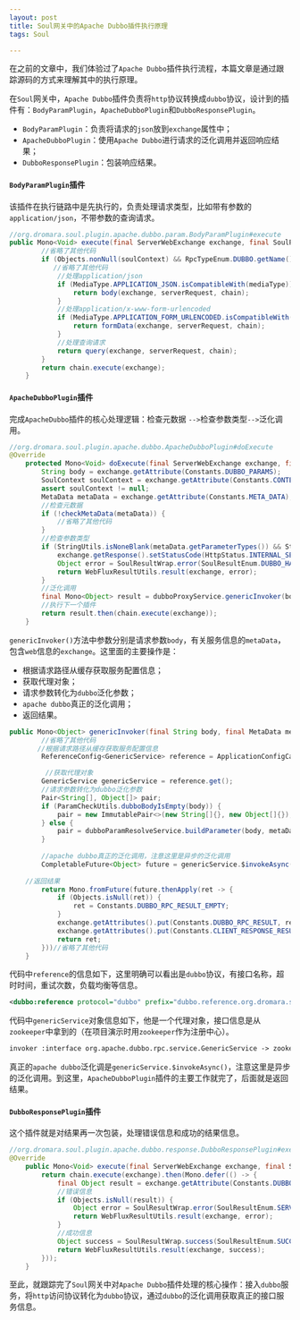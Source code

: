 ```yaml
---
layout: post
title: Soul网关中的Apache Dubbo插件执行原理
tags: Soul

---
```




 在之前的文章中，我们体验过了`Apache Dubbo`插件执行流程，本篇文章是通过跟踪源码的方式来理解其中的执行原理。

在`Soul`网关中，`Apache Dubbo`插件负责将`http`协议转换成`dubbo`协议，设计到的插件有：`BodyParamPlugin`，`ApacheDubboPlugin`和`DubboResponsePlugin`。

- `BodyParamPlugin`：负责将请求的`json`放到`exchange`属性中；
- `ApacheDubboPlugin`：使用`Apache Dubbo`进行请求的泛化调用并返回响应结果；
- `DubboResponsePlugin`：包装响应结果。



#### `BodyParamPlugin`插件

该插件在执行链路中是先执行的，负责处理请求类型，比如带有参数的`application/json`，不带参数的查询请求。

```java
//org.dromara.soul.plugin.apache.dubbo.param.BodyParamPlugin#execute   
public Mono<Void> execute(final ServerWebExchange exchange, final SoulPluginChain chain) {
        //省略了其他代码
        if (Objects.nonNull(soulContext) && RpcTypeEnum.DUBBO.getName().equals(soulContext.getRpcType())) {
           //省略了其他代码
            //处理application/json
            if (MediaType.APPLICATION_JSON.isCompatibleWith(mediaType)) {
                return body(exchange, serverRequest, chain);
            }
            //处理application/x-www-form-urlencoded
            if (MediaType.APPLICATION_FORM_URLENCODED.isCompatibleWith(mediaType)) {
                return formData(exchange, serverRequest, chain);
            }
            //处理查询请求
            return query(exchange, serverRequest, chain);
        }
        return chain.execute(exchange);
    }
```



#### `ApacheDubboPlugin`插件

完成`ApacheDubbo`插件的核心处理逻辑：检查元数据 `-->`检查参数类型`-->`泛化调用。

```java
//org.dromara.soul.plugin.apache.dubbo.ApacheDubboPlugin#doExecute 
@Override
    protected Mono<Void> doExecute(final ServerWebExchange exchange, final SoulPluginChain chain, final SelectorData selector, final RuleData rule) {
        String body = exchange.getAttribute(Constants.DUBBO_PARAMS);
        SoulContext soulContext = exchange.getAttribute(Constants.CONTEXT);
        assert soulContext != null;
        MetaData metaData = exchange.getAttribute(Constants.META_DATA);
        //检查元数据
        if (!checkMetaData(metaData)) {
			//省略了其他代码
        }
        //检查参数类型
        if (StringUtils.isNoneBlank(metaData.getParameterTypes()) && StringUtils.isBlank(body)) {
            exchange.getResponse().setStatusCode(HttpStatus.INTERNAL_SERVER_ERROR);
            Object error = SoulResultWrap.error(SoulResultEnum.DUBBO_HAVE_BODY_PARAM.getCode(), SoulResultEnum.DUBBO_HAVE_BODY_PARAM.getMsg(), null);
            return WebFluxResultUtils.result(exchange, error);
        }
        //泛化调用
        final Mono<Object> result = dubboProxyService.genericInvoker(body, metaData, exchange);
        //执行下一个插件
        return result.then(chain.execute(exchange));
    }
```



`genericInvoker()`方法中参数分别是请求参数`body`，有关服务信息的`metaData`，包含`web`信息的`exchange`。这里面的主要操作是：

- 根据请求路径从缓存获取服务配置信息；
- 获取代理对象；
- 请求参数转化为`dubbo`泛化参数；
- `apache dubbo`真正的泛化调用；
- 返回结果。



```java
public Mono<Object> genericInvoker(final String body, final MetaData metaData, final ServerWebExchange exchange) throws SoulException {
		//省略了其他代码
   	   //根据请求路径从缓存获取服务配置信息
        ReferenceConfig<GenericService> reference = ApplicationConfigCache.getInstance().get(metaData.getPath());

   		 //获取代理对象
        GenericService genericService = reference.get();
    	//请求参数转化为dubbo泛化参数
        Pair<String[], Object[]> pair;
        if (ParamCheckUtils.dubboBodyIsEmpty(body)) {
            pair = new ImmutablePair<>(new String[]{}, new Object[]{});
        } else {
            pair = dubboParamResolveService.buildParameter(body, metaData.getParameterTypes());
        }
     
    	//apache dubbo真正的泛化调用，注意这里是异步的泛化调用
        CompletableFuture<Object> future = genericService.$invokeAsync(metaData.getMethodName(), pair.getLeft(), pair.getRight());
    
    //返回结果
        return Mono.fromFuture(future.thenApply(ret -> {
            if (Objects.isNull(ret)) {
                ret = Constants.DUBBO_RPC_RESULT_EMPTY;
            }
            exchange.getAttributes().put(Constants.DUBBO_RPC_RESULT, ret);
            exchange.getAttributes().put(Constants.CLIENT_RESPONSE_RESULT_TYPE, ResultEnum.SUCCESS.getName());
            return ret;
        }))//省略了其他代码
    }
```



代码中`reference`的信息如下，这里明确可以看出是`dubbo`协议，有接口名称，超时时间，重试次数，负载均衡等信息。

```xml
<dubbo:reference protocol="dubbo" prefix="dubbo.reference.org.dromara.soul.examples.dubbo.api.service.DubboTestService" uniqueServiceName="org.dromara.soul.examples.dubbo.api.service.DubboTestService" interface="org.dromara.soul.examples.dubbo.api.service.DubboTestService" generic="true" generic="true" sticky="false" timeout="10000" retries="2" loadbalance="random" id="org.dromara.soul.examples.dubbo.api.service.DubboTestService" valid="true" />
```



代码中`genericService`对象信息如下，他是一个代理对象，接口信息是从`zookeeper`中拿到的（在项目演示时用`zookeeper`作为注册中心）。

```xml
invoker :interface org.apache.dubbo.rpc.service.GenericService -> zookeeper://localhost:2181/org.apache.dubbo.registry.RegistryService?anyhost=true&application=soul_proxy&check=false&deprecated=false&dubbo=2.0.2&dynamic=true&generic=true&interface=org.dromara.soul.examples.dubbo.api.service.DubboTestService&loadbalance=random&methods=findById,insert,findAll&pid=22548&protocol=dubbo&register.ip=192.168.236.60&release=2.7.5&remote.application=test-dubbo-service&retries=2&side=consumer&sticky=false&timeout=10000&timestamp=1611918837429,directory: org.apache.dubbo.registry.integration.RegistryDirectory@46066629
```



真正的`apache dubbo`泛化调是`genericService.$invokeAsync()`，注意这里是异步的泛化调用。到这里，`ApacheDubboPlugin`插件的主要工作就完了，后面就是返回结果。



#### `DubboResponsePlugin`插件

这个插件就是对结果再一次包装，处理错误信息和成功的结果信息。

```java
//org.dromara.soul.plugin.apache.dubbo.response.DubboResponsePlugin#execute    
@Override
    public Mono<Void> execute(final ServerWebExchange exchange, final SoulPluginChain chain) {
        return chain.execute(exchange).then(Mono.defer(() -> {
            final Object result = exchange.getAttribute(Constants.DUBBO_RPC_RESULT);
            //错误信息
            if (Objects.isNull(result)) {
                Object error = SoulResultWrap.error(SoulResultEnum.SERVICE_RESULT_ERROR.getCode(), SoulResultEnum.SERVICE_RESULT_ERROR.getMsg(), null);
                return WebFluxResultUtils.result(exchange, error);
            }
            //成功信息
            Object success = SoulResultWrap.success(SoulResultEnum.SUCCESS.getCode(), SoulResultEnum.SUCCESS.getMsg(), JsonUtils.removeClass(result));
            return WebFluxResultUtils.result(exchange, success);
        }));
    }
```



至此，就跟踪完了`Soul`网关中对`Apache Dubbo`插件处理的核心操作：接入`dubbo`服务，将`http`访问协议转化为`dubbo`协议，通过`dubbo`的泛化调用获取真正的接口服务信息。